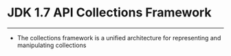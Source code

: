 # JDK 1.7 API Collections Framework

-----

* The collections framework is a unified architecture for representing and manipulating collections
